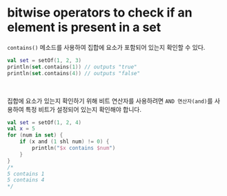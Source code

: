 # bitwise operators to check if an element is present in a set

`contains()` 메소드를 사용하여 집합에 요소가 포함되어 있는지 확인할 수 있다.

```kotlin
val set = setOf(1, 2, 3)
println(set.contains(1)) // outputs "true"
println(set.contains(4)) // outputs "false"
```

<br>

집합에 요소가 있는지 확인하기 위해 비트 연산자를 사용하려면 `AND 연산자(and)`를 사용하여 특정 비트가 설정되어 있는지 확인해야 합니다.

```kotlin
val set = setOf(1, 2, 4)
val x = 5
for (num in set) {
    if (x and (1 shl num) != 0) {
        println("$x contains $num")
    }
}
/*
5 contains 1
5 contains 4
*/
```